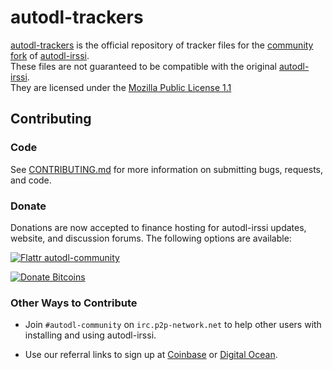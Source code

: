# autodl-trackers

[autodl-trackers](https://github.com/autodl-community/autodl-trackers) is the official repository of tracker files for the [community fork](https://github.com/autodl-community/autodl-irssi) of [autodl-irssi](http://sourceforge.net/projects/autodl-irssi/).  
These files are not guaranteed to be compatible with the original [autodl-irssi](http://sourceforge.net/projects/autodl-irssi/).  
They are licensed under the [Mozilla Public License 1.1](https://www.mozilla.org/MPL/1.1/)

## Contributing

### Code

See [CONTRIBUTING.md](CONTRIBUTING.md) for more information on submitting bugs, requests, and code.

### Donate

Donations are now accepted to finance hosting for autodl-irssi updates, website, and discussion forums. The following options are available:

[![Flattr autodl-community](http://api.flattr.com/button/flattr-badge-large.png)](https://flattr.com/thing/1457186/autodl-community)

[![Donate Bitcoins](https://coinbase.com/assets/buttons/donation_small-77a6e527206c0407ffd8b2e8b76556b0.png)](https://coinbase.com/checkouts/bd92173aa544c4f9f035c28b5324f50c)

### Other Ways to Contribute

* Join ``#autodl-community`` on ``irc.p2p-network.net`` to help other users with installing and using autodl-irssi.

* Use our referral links to sign up at [Coinbase](http://bit.ly/autodlcb) or [Digital Ocean](http://bit.ly/autodldo).